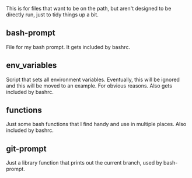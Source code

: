 This is for files that want to be on the path, but aren't designed to be directly run, just to tidy things up a bit.

## bash-prompt

File for my bash prompt. It gets included by bashrc.

## env_variables

Script that sets all environment variables. Eventually, this will be ignored and this will be moved to an example.
For obvious reasons. Also gets included by bashrc.

## functions

Just some bash functions that I find handy and use in multiple places. Also included by bashrc.

## git-prompt

Just a library function that prints out the current branch, used by bash-prompt.